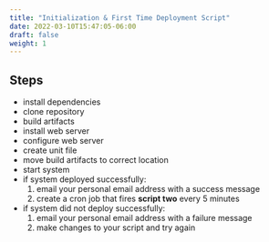 ```yaml
---
title: "Initialization & First Time Deployment Script"
date: 2022-03-10T15:47:05-06:00
draft: false
weight: 1
---
```


## Steps

- install dependencies
- clone repository
- build artifacts
- install web server
- configure web server
- create unit file
- move build artifacts to correct location
- start system
- if system deployed successfully:
  1. email your personal email address with a success message
  1. create a cron job that fires **script two** every 5 minutes
- if system did not deploy successfully:
  1. email your personal email address with a failure message
  2. make changes to your script and try again